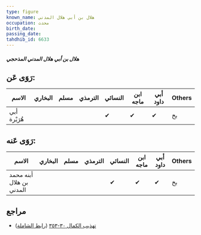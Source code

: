 ```yaml
---
type: figure
known_name: هلال بن أبي هلال المدني
occupation: محدث
birth_date:
passing_date:
tahdhib_id: 6633
---
```

##### هلال بن أبي هلال المدني المذحجي

## رَوَى عَن:
| الاسم        | البخاري | مسلم | الترمذي | النسائي | ابن ماجه | أبي داود | Others |
| ------------ | ------- | ---- | ------- | ------- | -------- | -------- | ------ |
| أبي هُرَيْرة |         |      |         | ✔       | ✔        | ✔        | بخ     |
## رَوَى عَنه:
| الاسم                    | البخاري | مسلم | الترمذي | النسائي | ابن ماجه | أبي داود | Others |
| ------------------------ | ------- | ---- | ------- | ------- | -------- | -------- | ------ |
| أبنه محمد بن هلال المدني |         |      |         | ✔       | ✔        | ✔        | بخ     |
## مراجع
- [تهذيب الكمال ٣٠-٣٥٣](obsidian://open?vault=Tahdhib-al-Kamal&file=Figures/٦٦٣٣-هلال%20بن%20أبي%20هلال%20المدني%20المذحجي) ([رابط الشاملة](https://shamela.ws/book/3722/16419))